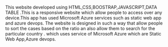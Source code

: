 This website developed using HTML,CSS,BOOSTRAP,JAVASCRIPT,DATA TABLE .This is a responsive website which allow people to access over any device.This app has used Microsoft Azure services such as static web app and azure devops. The website is designed in such a way that allow people to sort the cases based on the ratio an also allow them to search for the particular country . which uses service of Microsoft Azure  which are Static Web App,Azure devops.
